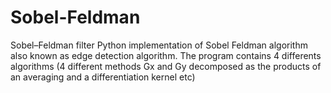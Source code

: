 # Sobel-Feldman
Sobel–Feldman filter
Python implementation of Sobel Feldman algorithm also known as edge detection algorithm.
The program contains 4 differents algorithms (4 different methods Gx and Gy decomposed as the products of an averaging and a differentiation kernel etc) 
